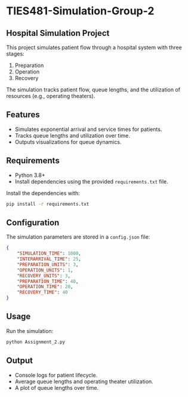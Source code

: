 # TIES481-Simulation-Group-2


## Hospital Simulation Project

This project simulates patient flow through a hospital system with three stages:
1. Preparation
2. Operation
3. Recovery

The simulation tracks patient flow, queue lengths, and the utilization of resources (e.g., operating theaters).

## Features
- Simulates exponential arrival and service times for patients.
- Tracks queue lengths and utilization over time.
- Outputs visualizations for queue dynamics.

## Requirements
- Python 3.8+
- Install dependencies using the provided `requirements.txt` file.

Install the dependencies with:
```bash
pip install -r requirements.txt
```

## Configuration
The simulation parameters are stored in a `config.json` file:
```json
{
    "SIMULATION_TIME": 1000,
    "INTERARRIVAL_TIME": 25,
    "PREPARATION_UNITS": 3,
    "OPERATION_UNITS": 1,
    "RECOVERY_UNITS": 3,
    "PREPARATION_TIME": 40,
    "OPERATION_TIME": 20,
    "RECOVERY_TIME": 40
}
```

## Usage
Run the simulation:
```bash
python Assignment_2.py
```

## Output
- Console logs for patient lifecycle.
- Average queue lengths and operating theater utilization.
- A plot of queue lengths over time.

